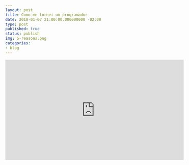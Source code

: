 ```yaml
---
layout: post
title: Como me tornei um programador
date: 2018-01-07 21:00:00.000000000 -02:00
type: post
published: true
status: publish
img: 5-reasons.png
categories:
- blog
---
```


<iframe width="560" height="315" src="https://www.youtube.com/embed/Y0MLageXF04" frameborder="0" gesture="media" allow="encrypted-media" allowfullscreen></iframe>
